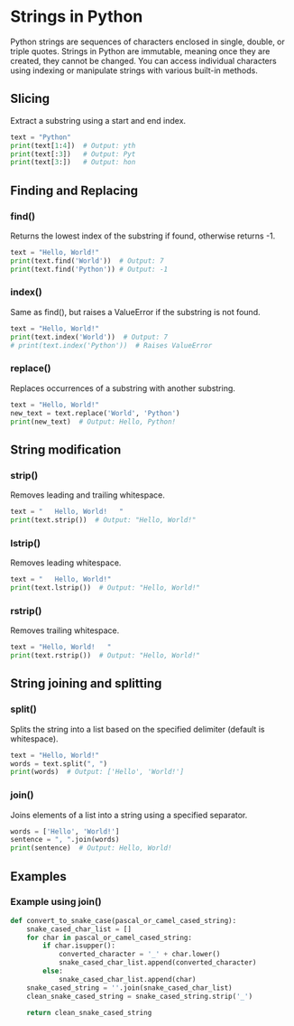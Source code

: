 # Strings in Python

Python strings are sequences of characters enclosed in single, double, or triple quotes. Strings in Python are immutable, 
meaning once they are created, they cannot be changed. You can access individual characters using indexing or manipulate 
strings with various built-in methods.

## Slicing

Extract a substring using a start and end index.

```python
text = "Python"
print(text[1:4])  # Output: yth
print(text[:3])   # Output: Pyt
print(text[3:])   # Output: hon
```

## Finding and Replacing

### find()

Returns the lowest index of the substring if found, otherwise returns -1.

```Python
text = "Hello, World!"
print(text.find('World'))  # Output: 7
print(text.find('Python')) # Output: -1
```

### index()

Same as find(), but raises a ValueError if the substring is not found.

```Python
text = "Hello, World!"
print(text.index('World'))  # Output: 7
# print(text.index('Python'))  # Raises ValueError
```

### replace()

Replaces occurrences of a substring with another substring.

```Python
text = "Hello, World!"
new_text = text.replace('World', 'Python')
print(new_text)  # Output: Hello, Python!
```

## String modification

### strip()

Removes leading and trailing whitespace.

```Python
text = "   Hello, World!   "
print(text.strip())  # Output: "Hello, World!"
```

### lstrip()

Removes leading whitespace.

```Python
text = "   Hello, World!"
print(text.lstrip())  # Output: "Hello, World!"
```

### rstrip()

Removes trailing whitespace.

```Python
text = "Hello, World!   "
print(text.rstrip())  # Output: "Hello, World!"
```

## String joining and splitting

### split()

Splits the string into a list based on the specified delimiter (default is whitespace).

```Python
text = "Hello, World!"
words = text.split(", ")
print(words)  # Output: ['Hello', 'World!']
```

### join()

Joins elements of a list into a string using a specified separator.

```Python
words = ['Hello', 'World!']
sentence = ", ".join(words)
print(sentence)  # Output: Hello, World!
```

## Examples

### Example using join()

```Python
def convert_to_snake_case(pascal_or_camel_cased_string):
    snake_cased_char_list = []
    for char in pascal_or_camel_cased_string:
        if char.isupper():
            converted_character = '_' + char.lower()
            snake_cased_char_list.append(converted_character)
        else:
            snake_cased_char_list.append(char)
    snake_cased_string = ''.join(snake_cased_char_list)
    clean_snake_cased_string = snake_cased_string.strip('_')

    return clean_snake_cased_string
```